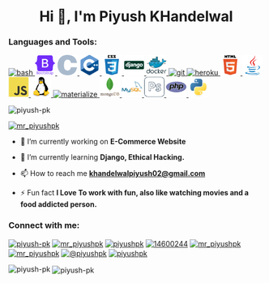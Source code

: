 <h1 align="center">Hi 👋, I'm Piyush KHandelwal</h1>


<h3 align="left">Languages and Tools:</h3>
<p align="left"> <a href="https://www.gnu.org/software/bash/" target="_blank"> <img src="https://www.vectorlogo.zone/logos/gnu_bash/gnu_bash-icon.svg" alt="bash" width="40" height="40"/> </a> <a href="https://getbootstrap.com" target="_blank"> <img src="https://raw.githubusercontent.com/devicons/devicon/master/icons/bootstrap/bootstrap-plain-wordmark.svg" alt="bootstrap" width="40" height="40"/> </a> <a href="https://www.cprogramming.com/" target="_blank"> <img src="https://raw.githubusercontent.com/devicons/devicon/master/icons/c/c-original.svg" alt="c" width="40" height="40"/> </a> <a href="https://www.w3schools.com/cpp/" target="_blank"> <img src="https://raw.githubusercontent.com/devicons/devicon/master/icons/cplusplus/cplusplus-original.svg" alt="cplusplus" width="40" height="40"/> </a> <a href="https://www.w3schools.com/css/" target="_blank"> <img src="https://raw.githubusercontent.com/devicons/devicon/master/icons/css3/css3-original-wordmark.svg" alt="css3" width="40" height="40"/> </a> <a href="https://www.djangoproject.com/" target="_blank"> <img src="https://raw.githubusercontent.com/devicons/devicon/master/icons/django/django-original.svg" alt="django" width="40" height="40"/> </a> <a href="https://www.docker.com/" target="_blank"> <img src="https://raw.githubusercontent.com/devicons/devicon/master/icons/docker/docker-original-wordmark.svg" alt="docker" width="40" height="40"/> </a> <a href="https://git-scm.com/" target="_blank"> <img src="https://www.vectorlogo.zone/logos/git-scm/git-scm-icon.svg" alt="git" width="40" height="40"/> </a> <a href="https://heroku.com" target="_blank"> <img src="https://www.vectorlogo.zone/logos/heroku/heroku-icon.svg" alt="heroku" width="40" height="40"/> </a> <a href="https://www.w3.org/html/" target="_blank"> <img src="https://raw.githubusercontent.com/devicons/devicon/master/icons/html5/html5-original-wordmark.svg" alt="html5" width="40" height="40"/> </a> <a href="https://www.java.com" target="_blank"> <img src="https://raw.githubusercontent.com/devicons/devicon/master/icons/java/java-original.svg" alt="java" width="40" height="40"/> </a> <a href="https://developer.mozilla.org/en-US/docs/Web/JavaScript" target="_blank"> <img src="https://raw.githubusercontent.com/devicons/devicon/master/icons/javascript/javascript-original.svg" alt="javascript" width="40" height="40"/> </a> <a href="https://www.linux.org/" target="_blank"> <img src="https://raw.githubusercontent.com/devicons/devicon/master/icons/linux/linux-original.svg" alt="linux" width="40" height="40"/> </a> <a href="https://materializecss.com/" target="_blank"> <img src="https://raw.githubusercontent.com/prplx/svg-logos/5585531d45d294869c4eaab4d7cf2e9c167710a9/svg/materialize.svg" alt="materialize" width="40" height="40"/> </a> <a href="https://www.mongodb.com/" target="_blank"> <img src="https://raw.githubusercontent.com/devicons/devicon/master/icons/mongodb/mongodb-original-wordmark.svg" alt="mongodb" width="40" height="40"/> </a> <a href="https://www.mysql.com/" target="_blank"> <img src="https://raw.githubusercontent.com/devicons/devicon/master/icons/mysql/mysql-original-wordmark.svg" alt="mysql" width="40" height="40"/> </a> <a href="https://www.photoshop.com/en" target="_blank"> <img src="https://raw.githubusercontent.com/devicons/devicon/master/icons/photoshop/photoshop-line.svg" alt="photoshop" width="40" height="40"/> </a> <a href="https://www.php.net" target="_blank"> <img src="https://raw.githubusercontent.com/devicons/devicon/master/icons/php/php-original.svg" alt="php" width="40" height="40"/> </a> <a href="https://www.python.org" target="_blank"> <img src="https://raw.githubusercontent.com/devicons/devicon/master/icons/python/python-original.svg" alt="python" width="40" height="40"/> </a> </p>

<!-- <h3 align="center">A Passionate Web Developer With Django Framwork.</h3> -->

<p align="left"> <img src="https://komarev.com/ghpvc/?username=piyush-pk&label=Profile%20views&color=0e75b6&style=flat" alt="piyush-pk" /> </p>

<p align="left"> <a href="https://twitter.com/mr_piyushpk" target="blank"><img src="https://img.shields.io/twitter/follow/mr_piyushpk?logo=twitter&style=for-the-badge" alt="mr_piyushpk" /></a> </p>

- 🔭 I’m currently working on **E-Commerce Website**

- 🌱 I’m currently learning **Django, Ethical Hacking.**

- 📫 How to reach me **khandelwalpiyush02@gmail.com**

- ⚡ Fun fact **I Love To work with fun, also like watching movies and a food addicted person.**

<h3 align="left">Connect with me:</h3>
<p align="left">
<a href="https://codepen.io/piyush-pk" target="blank"><img align="center" src="https://cdn.jsdelivr.net/npm/simple-icons@3.0.1/icons/codepen.svg" alt="piyush-pk" height="30" width="40" /></a>
<a href="https://twitter.com/mr_piyushpk" target="blank"><img align="center" src="https://cdn.jsdelivr.net/npm/simple-icons@3.0.1/icons/twitter.svg" alt="mr_piyushpk" height="30" width="40" /></a>
<a href="https://linkedin.com/in/piyushpk" target="blank"><img align="center" src="https://cdn.jsdelivr.net/npm/simple-icons@3.0.1/icons/linkedin.svg" alt="piyushpk" height="30" width="40" /></a>
<a href="https://stackoverflow.com/users/14600244" target="blank"><img align="center" src="https://cdn.jsdelivr.net/npm/simple-icons@3.0.1/icons/stackoverflow.svg" alt="14600244" height="30" width="40" /></a>
<a href="https://fb.com/mr_piyushpk" target="blank"><img align="center" src="https://cdn.jsdelivr.net/npm/simple-icons@3.0.1/icons/facebook.svg" alt="mr_piyushpk" height="30" width="40" /></a>
<a href="https://instagram.com/mr_piyushpk" target="blank"><img align="center" src="https://cdn.jsdelivr.net/npm/simple-icons@3.0.1/icons/instagram.svg" alt="mr_piyushpk" height="30" width="40" /></a>
<a href="https://medium.com/@piyushpk" target="blank"><img align="center" src="https://cdn.jsdelivr.net/npm/simple-icons@3.0.1/icons/medium.svg" alt="@piyushpk" height="30" width="40" /></a>
<a href="https://www.hackerrank.com/piyushpk" target="blank"><img align="center" src="https://cdn.jsdelivr.net/npm/simple-icons@3.0.1/icons/hackerrank.svg" alt="piyushpk" height="30" width="40" /></a>
</p>



<p><img align="left" src="https://github-readme-stats.vercel.app/api/top-langs?username=piyush-pk&show_icons=true&locale=en&layout=compact" alt="piyush-pk" /></p>

<p>&nbsp;<img align="center" src="https://github-readme-stats.vercel.app/api?username=piyush-pk&show_icons=true&locale=en" alt="piyush-pk" /></p>

